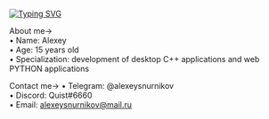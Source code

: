 [![Typing SVG](https://readme-typing-svg.demolab.com?font=Fira+Code&weight=500&size=27&pause=1000&width=435&lines=Quist+)](https://git.io/typing-svg)

About me->  
      • Name: Alexey  
      • Age: 15 years old  
      • Specialization: development of desktop C++ applications and web PYTHON applications  
  
Contact me->
  • Telegram: @alexeysnurnikov  
  • Discord: Quist#6660  
  • Email: alexeysnurnikov@mail.ru
